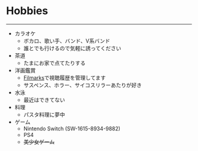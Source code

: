 # Hobbies

---

- カラオケ
  - ボカロ、歌い手、バンド、V系バンド
  - 誰とでも行けるので気軽に誘ってください
- 茶道
  - たまにお家で点てたりする
- 洋画鑑賞
  - [Filmarks](https://filmarks.com/users/Alice1000)で視聴履歴を管理してます
  - サスペンス、ホラー、サイコスリラーあたりが好き
- 水泳
  - 最近はできてない
- 料理
  - パスタ料理に夢中
- ゲーム
  - Nintendo Switch (SW-1615-8934-9882)
  - PS4
  - ~~美少女ゲーム~~
